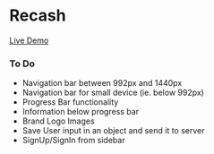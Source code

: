 # Recash

[Live Demo](https://reverent-yonath-41f140.netlify.com/)

### To Do

- Navigation bar between 992px and 1440px
- Navigation bar for small device (ie. below 992px)
- Progress Bar functionality
- Information below progress bar
- Brand Logo Images
- Save User input in an object and send it to server
- SignUp/SignIn from sidebar